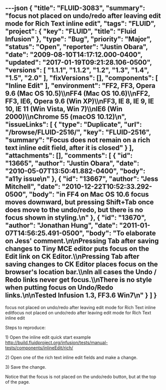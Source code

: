 ---json
{
  "title": "FLUID-3083",
  "summary": "focus not placed on undo/redo after leaving edit mode for Rich Text inline edit",
  "tags": "FLUID",
  "project": {
    "key": "FLUID",
    "title": "Fluid Infusion"
  },
  "type": "Bug",
  "priority": "Major",
  "status": "Open",
  "reporter": "Justin Obara",
  "date": "2009-08-10T14:17:12.000-0400",
  "updated": "2017-01-19T09:21:28.106-0500",
  "versions": [
    "1.1.1",
    "1.1.2",
    "1.2",
    "1.3",
    "1.4",
    "1.5",
    "2.0"
  ],
  "fixVersions": [],
  "components": [
    "Inline Edit"
  ],
  "environment": "FF2, FF3, Opera 9.6 (Mac OS 10.5)\\\nFF4 (Mac OS 10.6)\\\nFF2, FF3, IE6, Opera 9.6 (Win XP)\\\nFF3, IE 8, IE 9, IE 10, IE 11 (Win Vista, Win 7)\\\nIE6 (Win 2000)\\\nChrome 55 (macOS 10.12)\n",
  "issueLinks": [
    {
      "type": "Duplicate",
      "url": "/browse/FLUID-2516/",
      "key": "FLUID-2516",
      "summary": "Focus does not remain on a rich text inline edit field, after it is closed"
    }
  ],
  "attachments": [],
  "comments": [
    {
      "id": "13665",
      "author": "Justin Obara",
      "date": "2010-05-07T13:50:41.882-0400",
      "body": "a11y issue\n"
    },
    {
      "id": "13667",
      "author": "Jess Mitchell",
      "date": "2010-12-22T10:52:33.292-0500",
      "body": "in FF4 on Mac OS 10.6 focus moves downward, but pressing Shift+Tab once does move to the undo/redo, but there is no focus shown in styling.\n"
    },
    {
      "id": "13670",
      "author": "Jonathan Hung",
      "date": "2011-01-07T14:56:25.491-0500",
      "body": "To elaborate on Jess' comment.\n\nPressing Tab after saving changes to Tiny MCE editor puts focus on the Edit link on CK Editor.\\\nPressing Tab after saving changes to CK Editor places focus on the browser's location bar.\\\nIn all cases the Undo / Redo links never get focus.\\\nThere is no style when putting focus on Undo/Redo links.\n\nTested Infusion 1.3, FF3.6 Win7\n"
    }
  ]
}
---
focus not placed on undo/redo after leaving edit mode for Rich Text inline editfocus not placed on undo/redo after leaving edit mode for Rich Text inline edit

Steps to reproduce:

1\) Open the inline edit quick start example\
<http://build.fluidproject.org/infusion/tests/manual-tests/components/inlineEdit/rich/>

2\) Open one of the rich text inline edit fields and make a change.

3\) Save the change.&#x20;

Notice that the focus is not placed on the undo/redo button, but at the top of the page.

        